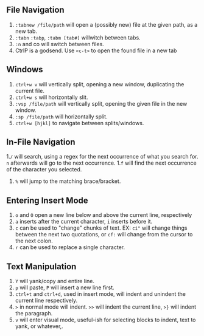 ## File Navigation
1. `:tabnew /file/path` will open a (possibly new) file at the given path, as a new tab.
1. `:tabn` `:tabp`, `:tabm [tab#]` willwitch between tabs.
1. `:n` and co will switch between files.
1. CtrlP is a godsend. Use `<c-t>` to open the found file in a new tab

## Windows
1. `ctrl+w v` will vertically split, opening a new window, duplicating the current file.
1. `ctrl+w s` will horizontally slit.
1. `:vsp /file/path` will vertically split, opening the given file in the new window.
1. `:sp /file/path` will horizontally split.
1. `ctrl+w [hjkl]` to navigate between splits/windows.

## In-File Navigation
1.`/` will search, using a regex for the next occurrence of what you search for. `n` afterwards will go to the next occurrence.
1.`f` will find the next occurrence of the character you selected.
1. `%` will jump to the matching brace/bracket.

## Entering Insert Mode
1. `o` and `O` open a new line below and above the current line, respectively
1. `a` inserts after the current character, `i` inserts before it.
1. `c` can be used to "change" chunks of text. EX: `ci"` will change things between the next two quotations, or `cf:` will change from the cursor to the next colon.
1. `r` can be used to replace a single character.

## Text Manipulation
1. `Y` will yank/copy and entire line.
1. `p` will paste, `P` will insert a new line first.
1. `ctrl+t` and `ctrl+d`, used in insert mode, will indent and unindent the current line respectively.
1. `>` in normal mode will indent. `>>` will indent the current line, `>}` will indent the paragraph.
1. `v` will enter visual mode, useful-ish for selecting blocks to indent, text to yank, or whatever,.

